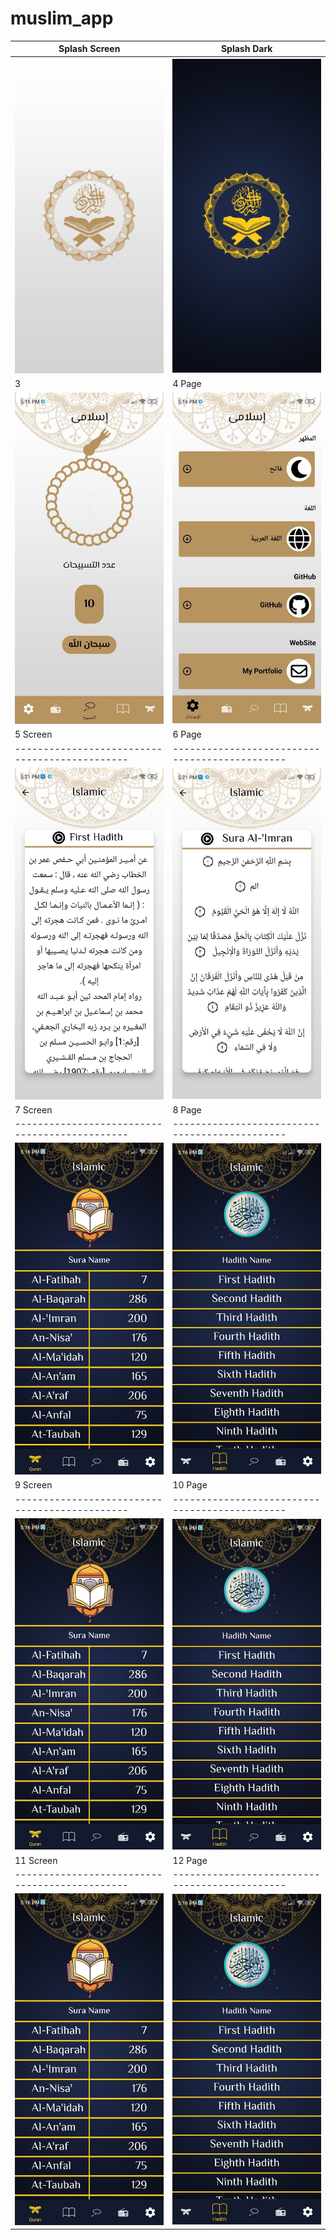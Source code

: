 # muslim_app



| Splash Screen | Splash Dark                       |
|------|-------------------------------------------|
|<img src="assets/splash.png" width="400">| <img src="assets/splash_dark.png" width="400"> |
| 3                                     | 4  Page                                |
| <img src="assets/3.jpg" width="400"> | <img src="assets/4.jpg" width="400"> |
| 5 Screen                                    | 6 Page                               |
|----------------------------------------------|----------------------------------------------|
| <img src="assets/5.jpg" width="400"> | <img src="assets/6.jpg" width="400"> |
| 7 Screen                                    | 8 Page                               |
|----------------------------------------------|----------------------------------------------|
| <img src="assets/7.jpg" width="400"> | <img src="assets/8.jpg" width="400"> |
| 9 Screen                                    | 10 Page                               |
|----------------------------------------------|----------------------------------------------|
| <img src="assets/7.jpg" width="400"> | <img src="assets/8.jpg" width="400"> |
| 11 Screen                                    | 12 Page                               |
|----------------------------------------------|----------------------------------------------|
| <img src="assets/7.jpg" width="400"> | <img src="assets/8.jpg" width="400"> |
